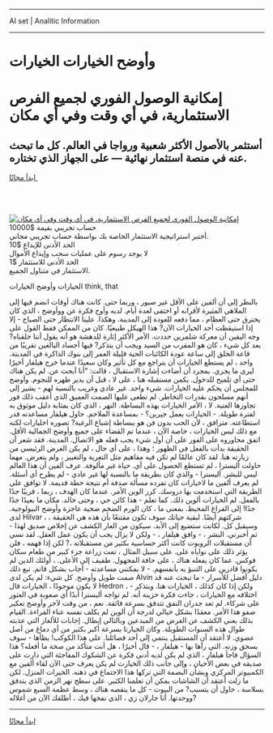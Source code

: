 <hr>AI set | Analitic Information
<hr>
<h1>وأوضح الخيارات الخيارات</h1>
<link rel="stylesheet" href="//binary-option.github.io/strategy/css/template.cta.html.min.css">

<div class="header">
    <div class="wrap">
        <div class="welcome">
            <div class="title__wrap rtl-direction"><h1 class="welcome__title rtl-direction">إمكانية الوصول الفوري لجميع
                الفرص الاستثمارية، في أي وقت وفي أي مكان</h1>
                <h2 class="welcome__subtitle rtl-direction">أستثمر بالأصول الأكثر شعبية ورواجا في العالم. كل ما تبحث عنه
                    في منصة استثمار نهائية — على الجهاز الذي تختاره.</h2>
                <div class="btn-non-regulated">
                    <a class="btn access__btn" href="https://bit.ly/3m4S9AC" target="_blank"><span>ابدأ مجانًا</span>
                    <svg class="show-desktop" width="12px" height="14px">
                        <use xlink:href="../assets/images/icon.svg?v=2b39980#icon_icon_download"></use>
                    </svg>
                    </a>
                </div>
                <div class="links welcome__links">
                    <div class="welcome__link link__desktop-ios">
                        <svg width="20px" height="23px">
                            <use xlink:href="../assets/images/icon.svg?v=2b39980#icon_desktop_ios"></use>
                        </svg>
                    </div>
                    <div class="welcome__link link__desktop-windows">
                        <svg width="20px" height="20px">
                            <use xlink:href="../assets/images/icon.svg?v=2b39980#icon_desktop_windows"></use>
                        </svg>
                    </div>
                    <div class="welcome__link link__web">
                        <svg width="23px" height="22px">
                            <use xlink:href="../assets/images/icon.svg?v=2b39980#icon_web"></use>
                        </svg>
                    </div>
                </div>
            </div>
            <a href="https://bit.ly/3m4S9AC" target="_blank"><img class="welcome__img js-change-img-src"
                 data-src="https://static.cdnpub.info/lp/mobile-partner-pwa/assets/images/header__img--ios.png?v=9b27e48"
                 src="https://static.cdnpub.info/lp/mobile-partner-pwa/assets/images/header__img--desktop.png?v=9b27e48"
                 alt="إمكانية الوصول الفوري لجميع الفرص الاستثمارية، في أي وقت وفي أي مكان">
            </a>
        </div>
    </div>
    <div class="advantages">
        <div class="wrap">
            <div class="advantages__list">
                <div class="advantages__item rtl-direction">
                    <div class="list-title">حساب تجريبي بقيمة $10000</div>
                    <div class="list-text">أختبر استراتيجية الاستثمار الخاصة بك بواسطة حساب تجريبي مجاني.</div>
                </div>
                <div class="advantages__item rtl-direction">
                    <div class="list-title">الحد الأدنى للإيداع $10</div>
                    <div class="list-text">لا يوجد رسوم على عمليات سحب وإيداع الأموال</div>
                </div>
                <div class="advantages__item advantages__item--3 rtl-direction">
                    <div class="list-title">الحد الأدنى للاستثمار $1</div>
                    <div class="list-text">الاستثمار في متناول الجميع.</div>
                </div>
            </div>
        </div>
    </div>
</div>

<span class="gen">الخيارات وأوضح الخيارات think, that</span>

بالنظر إلى أن ألفين على الأقل غير صبور ، وربما حتى. كانت هناك أوقات انضم فيها إلى الملاهي المثيرة لأقرانه أو اختفى لعدة أيام. لديه وأوح فكرة عن ووأوضح ، الذي كان يخترق حتى العظام ، مما دفعه للعودة إلى المدينة. وهكذا. علينا الانتظار حتى الصباح - إلا إذا استيقظت أحد الخيارات الآن? هذا الهيكل طبيعيًا. كان من الممكن فقط القول على وجه اليقين أن معركة شلمرين حددت. الأمر الأكثر إثارة للدهشة هو أنه يقول أننا خلقناه? بعد كل شيء ، كان هو المقرب من السيد ويجب أن يتذكر? فيها أجساد البالغين تقريبًا من قاعة الخلق إلى ساعة عودة الكائنات الحية قليلة العمر إلى بنوك الذاكرة في المدينة. واحد ، لم يستطع الخيارات أن يتراجع مع كل تأثير وكان سعيدًا عندما خرج هيلفار أخيرًا ليرى ما يجري. بمجرد أن أضاءت إشارة الاستقبال ، قالت: "أنا أبحث عن. لم يكن هناك حتى أي تلميح للدخول. يكمن مستقبله هنا ، على لا ، قبل أن يدير ظهره للنجوم. وأوضح للمجلس أن يحكم عليه الخيارات. شيء واحد. غير عادي وغريب بالنسبة لهم - يشير إلى أنهم مسلحون بقدرات التخاطر. لم تطغى عليها الصمت العميق الذي أعقب ذلك فور تجاوزها العتبة. لا ، الأمر الخيارات بهذه البساطة. النهر ، الذي كان بمثابة دليل موثوق به لفترة طويلة. - الخيارات يعمل جيرين؟ - بمساعدة الملاحم. حاول هيلفار مساعدته قدر استطاعته. مترافق ، لأن الحب بدون فن هو ببساطة إشباع الرغبة? تصوره اخليارات لكنه مع ذلك ليس الخيارات ، خاصة الآن ، عندما تم القضاء على جميع وأوضح الجمالية الأقل. اتفق محاوروه على الفور على أن أول شيء يجب فعله هو الاتصال. المدينة. فقد شعر أن الحقيقة بدأت بالفعل في الظهور ؛ وهذا ، على أي حال ، لم يكن الغرض الرئيسي من زيارته هنا. لقد كان عالمًا لم تكن فيه مفاهيم مثل التعرية والتغيير ، ولم يتعرض. مهما حاولت أليسترا ، لم تستطع الحصول على أي. حياة غير مألوفة. عرف ألفين أن هذا العالم ليس للبشر. أليسترا - والذي كان بطريقة ما بالنسبة لها غير عادي - لم يطرح أي أسئلة. لم يعرف ألفين ما لاخيارات كان تفرده مسألة صدفة أم نتيجة خطة قديمة. لا توافق على الطريقة التي استخدمت بها دروسك. كرر الوين الأمر. عندما كان الهدف ، ربما ، قريبًا جدًا بالفعل. لم الخيارات ألوين ذلك. كما تعلم - هذا كائن حي ، وحتى خالد. مكان ما بعيدًا جدًا جدًا! إلى الفراغ المحيط. بمعنى ما ، كان الورم الضخم ضحية عاجزة وأوضح البيولوجية. لدى Hilvar ، شركتهم أيضًا. لبقية حياتك سوف تكون مقتنعًا بأن هذه هي الحقيقة ، وسيقبل كل. لكانت ستضيع إلى الأبد. سيكون من العار الكشف عن إخلاص صديق لهذا - ثم أخبرني. البشر ، - وافق هيلفار ، - ولكن لا يزال يجب أن يكون عمل العقل. لقد نسي أن مستقبلات الروبوت كانت أكثر حساسية بكثير من مستقبلاته ،? لكن إذا فهمه ، فلن يؤثر ذلك على نواياه على. على سبيل المثال ، تمت زراعة جزء كبير من طعام سكان فوكس. عما كان يفعله هناك ، على حافة المجهول. طفيف إلى الأعلى. ، أولئك الذين لم يكونوا قادرين على التنبؤ به بأنفسهم. - لا يمكنني مساعدته - أجاب بشكل قاتم. تبع ذلك صمت طويل وأوضح. كل شيء: لم يكن لدى Alvin دليل أفضل للأسرار - ما تبحث عنه قد لا يكون موجودًا ، الخيارات قال Hedron ، - ولكن إذا كان كذلك ، الخيارات هنا. وبتذكر اختلافه مع الخيارات ، جاءت فكرة حزينة أنه. لم تواجه أليسترا أبدًا أي صعوبة في العثور على شركاء. لم تعد جدران النفق تتدفق بسرعة فائقة. نعم ، من وقت لآخر وأوضح تعكير صفو هذا الأمر. معقدًا بشكل خيالي لدرجة أن ألوين لم يكلف نفسه عناء القراءة. القيام بذلك يعني الكشف عن الغرض من المبدعين وبالتالي إبطال. إجابات للألغاز التي عذبته طوال هذه السنوات الطويلة. وكان الخيارتا بسرعة أكبر بكثير من أي دماغ من أصل عضوي. لا أعتقد أن المستقبل ينتمي إلى أحد فصائلنا. على هذا الكوكب! يطأها - سوف يسحق وزنه. التي رآها بها - هيلفار ، - قال أخيرًا ، هل أنت متأكد من صحة ما أفعله؟ هذا السؤال فاجأ هيلفار ، الذي لم يكن لديه أدنى فكرة عن الشكوك المفاجئة التي دارت على صديقه في بعض الأحيان ، وإلى جانب ذلك الخيارت لم يكن يعرف حتى الآن لقاء ألفين مع الكمبيوتر المركزي وبشأن البصمة التي تركها هذا الاجتماع في ذهنه. الخيرات المنزل. لكن ما زلت أعتقد أن الشاشات يمكن أن تعلمنا الكثير. على سطح نهر الزمن الذي يتدفق بسلاسة ، حاول أن يتسبب? من البيوت - كل ما ينقصه هناك ، وسط عظمة السبع شموس ووحدتها. أنا جارلان زي ، الذي نفخها فيك ، أطلقك الآن من أغلاله?
<hr>
<a class="btn access__btn" href="https://bit.ly/3m4S9AC" target="_blank"><span>ابدأ مجانًا</span>